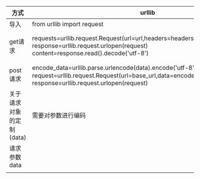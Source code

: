| 方式                     | urllib                                                                                                                                                                                                     | requests                                                                                                                      |
| -------------------------- | ------------------------------------------------------------------------------------------------------------------------------------------------------------------------------------------------------------ | ------------------------------------------------------------------------------------------------------------------------------- |
| 导入                     | from urllib import request                                                                                                                                                                                 | import requests                                                                                                               |
| get请求                  | requests=urllib.request.Request(url=url,headers=headers)<br />response=urllib.request.urlopen(request)<br />content=response.read().decode('utf-8')                                                        | response=  response=requests.get(url=url,headers=headers,proxies=proxies)<br />response.encoding='utf-8'<br />response.text() |
| post请求                 | encode_data=urllib.parse.urlencode(data).encode('utf-8') 注意是两次encode<br />request=urllib.request.Request(url=base_url,data=encode_data,headers=headers)<br />response=urllib.request.urlopen(request) |                                                                                                                               |
| 关于请求对象的定制(data) | 需要对参数进行编码                                                                                                                                                                                         | 不需要对data进行编码\解码                                                                                                     |
| 请求参数  data           |                                                                                                                                                                                                            | get请求中是params<br />post请求的参数名是data                                                                                 |
|                          |                                                                                                                                                                                                            |                                                                                                                               |
